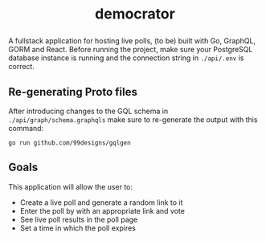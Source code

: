 # <p style="text-align: center">democrator</p>

A fullstack application for hosting live polls, (to be) built with Go, GraphQL, GORM and React.
Before running the project, make sure your PostgreSQL database instance is running and the connection string in `./api/.env` is correct.

## Re-generating Proto files

After introducing changes to the GQL schema in `./api/graph/schema.graphqls` make sure to re-generate the output with this command:

```
go run github.com/99designs/gqlgen
```

## Goals

This application will allow the user to:

- Create a live poll and generate a random link to it
- Enter the poll by with an appropriate link and vote
- See live poll results in the poll page
- Set a time in which the poll expires
